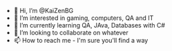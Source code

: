 - 👋 Hi, I’m @KaiZenBG
- 👀 I’m interested in gaming, computers, QA and IT
- 🌱 I’m currently learning QA, JAva, Databases with C#
- 💞️ I’m looking to collaborate on whatever
- 📫 How to reach me - I'm sure you'll find a way

<!---
KaiZenBG/KaiZenBG is a ✨ special ✨ repository because its `README.md` (this file) appears on your GitHub profile.
You can click the Preview link to take a look at your changes.
--->

